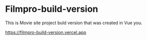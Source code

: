 # Filmpro-build-version
This is Movie site project buld version that was created in Vue you.


https://filmpro-build-version.vercel.app
